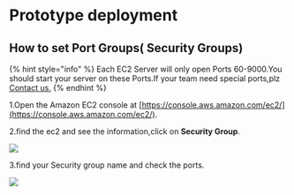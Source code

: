 # Prototype deployment

## How to set Port Groups\( Security Groups\)

{% hint style="info" %}
Each EC2 Server will only open Ports 60-9000.You should start your server on these Ports.If your team need special ports,plz [Contact us.](../tech-support/online-support.md)
{% endhint %}

1.Open the Amazon EC2 console at [https://console.aws.amazon.com/ec2/](https://console.aws.amazon.com/ec2/).

2.find the ec2 and see the information,click on **Security Group**.


![](../../.gitbook/assets/image-SG.jpg)


3.find your Security group name and check the ports.


![](../../.gitbook/assets/image-port.jpg)

